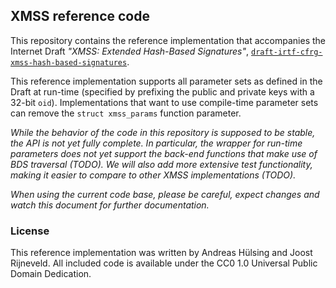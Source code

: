 ## XMSS reference code

This repository contains the reference implementation that accompanies the Internet Draft _"XMSS: Extended Hash-Based Signatures"_, [`draft-irtf-cfrg-xmss-hash-based-signatures`](https://datatracker.ietf.org/doc/draft-irtf-cfrg-xmss-hash-based-signatures/).

This reference implementation supports all parameter sets as defined in the Draft at run-time (specified by prefixing the public and private keys with a 32-bit `oid`). Implementations that want to use compile-time parameter sets can remove the `struct xmss_params` function parameter.

_While the behavior of the code in this repository is supposed to be stable, the API is not yet fully complete. In particular, the wrapper for run-time parameters does not yet support the back-end functions that make use of BDS traversal (TODO). We will also add more extensive test functionality, making it easier to compare to other XMSS implementations (TODO)._

_When using the current code base, please be careful, expect changes and watch this document for further documentation._

### License

This reference implementation was written by Andreas Hülsing and Joost Rijneveld. All included code is available under the CC0 1.0 Universal Public Domain Dedication.
